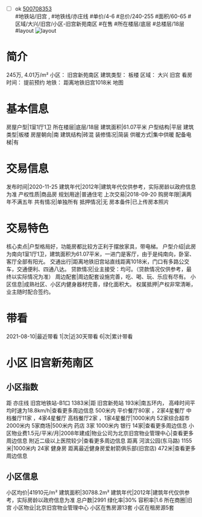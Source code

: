 - [ ] ok [500708353](https://bj.5i5j.com/ershoufang/500708353.html)  
 #地铁站/旧宫 ,  #地铁线/亦庄线
#单价/4-6 #总价/240-255 #面积/60-65   #区域/大兴/旧宫/小区-旧宫新苑南区 #在售 #所在楼层/底层 #总楼层/18层 #layout 
![layout](http://image2.5i5j.com//group1/M00/EA/4D/CgqJMl7ZCQyAKscyAAO9nej2QjM037.jpg_P5.jpg) 
# 简介 
 245万,  4.01万/m² 
小区： 旧宫新苑南区
建筑类型： 板楼
区域： 大兴 旧宫
看房时间： 提前预约
地铁： 距离地铁旧宫1018米 地图
# 基本信息 
 房屋户型|1室1厅1卫
所在楼层|底层/18层
建筑面积|61.07平米
户型结构|平层
建筑类型|板楼
房屋朝向|南
建筑结构|砖混
装修情况|简装
供暖方式|集中供暖
配备电梯|有
# 交易信息 
 发布时间|2020-11-25
建筑年代|2012年|建筑年代仅供参考，实际房龄以政府信息为准
产权性质|商品房
规划用途|普通住宅
上次交易|2018-09-20
购房年限|满两年不满五年
共有情况|单独所有
抵押情况|无
房本备件|已上传房本照片
# 交易特色 
 核心卖点|户型格局好，功能房都比较方正利于摆放家具，带电梯。
户型介绍|此房为南向1室1厅1卫，建筑面积为61.07平米，一进门是客厅，由于是纯南向，卧室、客厅全部有阳光。
交通出行|距离地铁旧宫站直线距离1018米，门口有多路公交车，交通便利、四通八达。
贷款情况|业主接受：均可。（贷款情况仅供参考，最终以实际情况为准）
周边配套|周边配套设施完善，吃、喝、玩、乐应有尽有。
小区信息|成熟社区、小区内健身器材完善，绿化面积大。
权属抵押|产权非常清晰，业主随时配合签约。
# 带看 
 2021-08-10|最近带看	 1|次|近30天带看	 6|次|累计带看
# 小区 旧宫新苑南区
## 小区指数 
 距 亦庄线 旧宫地铁站-B1口 1383米|距 旧宫新苑站 193米|南五环内， 高峰时间平均时速为18.8km/h|查看更多周边信息
500米内 平价餐厅80家 ，2家4星餐厅
中档餐厅11家 ，4家4星餐厅
高档餐厅2家 ，1家4星餐厅|1000米内 52家综合超市
2000米内 5家商场|500米内 药店 3家
1000米内 银行 14家|查看更多周边信息
小区物业费1.5元/平米/月|2008年建成|物业公司为北京旧宫物业管理中心|查看更多周边信息
附近二级以上医院较少|查看更多周边信息
距离 河滨公园(东马路) 1155米|1000米内 24家 健身房
距离最近健身房爱射箭俱乐部(旧宫店) 472米|查看更多周边信息
## 小区信息 
 小区均价|41910元/m²
建筑面积|30788.2m²
建筑年代|2012年|建筑年代仅供参考，实际房龄以政府信息为准
总户数|2991
绿化率|30%
容积率|1.6
所在商圈|旧宫
小区物业|北京旧宫物业管理中心
小区在售房源13套
小区在租房源5套
